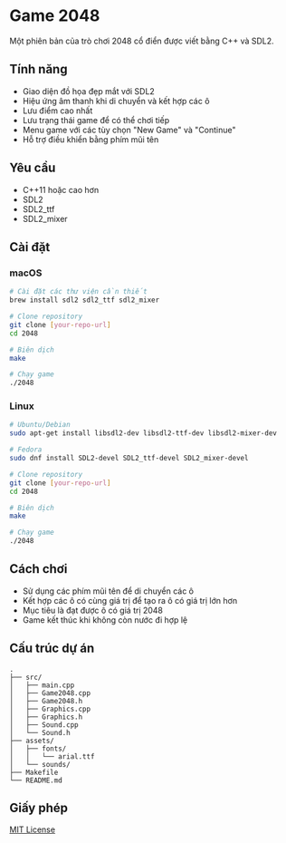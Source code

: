 # Game 2048

Một phiên bản của trò chơi 2048 cổ điển được viết bằng C++ và SDL2.

## Tính năng

- Giao diện đồ họa đẹp mắt với SDL2
- Hiệu ứng âm thanh khi di chuyển và kết hợp các ô
- Lưu điểm cao nhất
- Lưu trạng thái game để có thể chơi tiếp
- Menu game với các tùy chọn "New Game" và "Continue"
- Hỗ trợ điều khiển bằng phím mũi tên

## Yêu cầu

- C++11 hoặc cao hơn
- SDL2
- SDL2_ttf
- SDL2_mixer

## Cài đặt

### macOS

```bash
# Cài đặt các thư viện cần thiết
brew install sdl2 sdl2_ttf sdl2_mixer

# Clone repository
git clone [your-repo-url]
cd 2048

# Biên dịch
make

# Chạy game
./2048
```

### Linux

```bash
# Ubuntu/Debian
sudo apt-get install libsdl2-dev libsdl2-ttf-dev libsdl2-mixer-dev

# Fedora
sudo dnf install SDL2-devel SDL2_ttf-devel SDL2_mixer-devel

# Clone repository
git clone [your-repo-url]
cd 2048

# Biên dịch
make

# Chạy game
./2048
```

## Cách chơi

- Sử dụng các phím mũi tên để di chuyển các ô
- Kết hợp các ô có cùng giá trị để tạo ra ô có giá trị lớn hơn
- Mục tiêu là đạt được ô có giá trị 2048
- Game kết thúc khi không còn nước đi hợp lệ

## Cấu trúc dự án

```
.
├── src/
│   ├── main.cpp
│   ├── Game2048.cpp
│   ├── Game2048.h
│   ├── Graphics.cpp
│   ├── Graphics.h
│   ├── Sound.cpp
│   └── Sound.h
├── assets/
│   ├── fonts/
│   │   └── arial.ttf
│   └── sounds/
├── Makefile
└── README.md
```

## Giấy phép

[MIT License](LICENSE) 